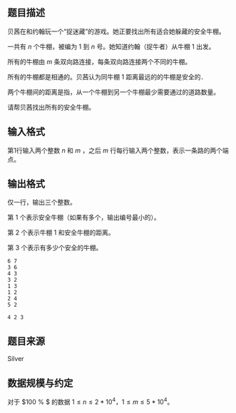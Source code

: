## 题目描述

贝茜在和约翰玩一个“捉迷藏”的游戏。她正要找出所有适合她躲藏的安全牛棚。

一共有 $n$ 个牛棚，被编为 $1$ 到 $n$ 号。她知道约翰（捉牛者）从牛棚 $1$ 出发。

所有的牛棚由 $m$ 条双向路连接，每条双向路连接两个不同的牛棚。

所有的牛棚都是相通的。贝茜认为同牛棚 $1$ 距离最远的的牛棚是安全的．

两个牛棚间的距离是指，从一个牛棚到另一个牛棚最少需要通过的道路数量。

请帮贝茜找出所有的安全牛棚。

## 输入格式

第1行输入两个整数 $n$ 和 $m$ ，之后 $m$ 行每行输入两个整数，表示一条路的两个端点。

## 输出格式

仅一行，输出三个整数。

第 $1$ 个表示安全牛棚（如果有多个，输出编号最小的）。

第 $2$ 个表示牛棚 $1$ 和安全牛棚的距离。

第 $3$ 个表示有多少个安全的牛棚。 

```input1
6 7
3 6
4 3
3 2
1 3
1 2
2 4
5 2
```

```output1
4 2 3
```

## 题目来源

Silver

## 数据规模与约定

对于 $100 \% $ 的数据 $1 \le n \le 2*10^4$，$1 \le m \le 5*10^4$。
